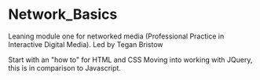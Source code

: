 # Network_Basics
Leaning module one for networked media (Professional Practice in Interactive Digital Media).
Led by Tegan Bristow

Start with an "how to" for HTML and CSS
Moving into working with JQuery, this is in comparison to Javascript.

